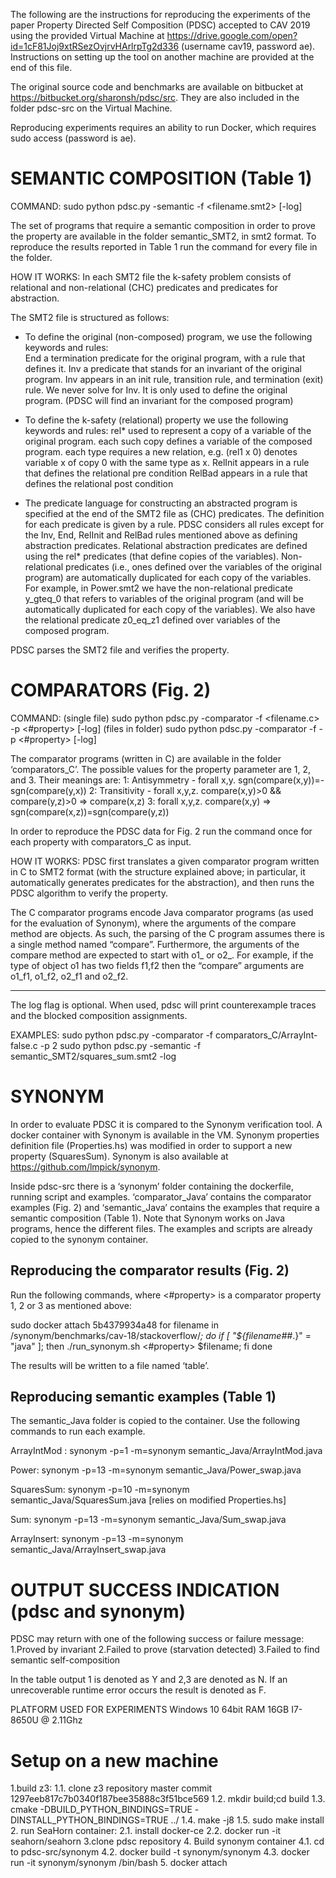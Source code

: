 The following are the instructions for reproducing the experiments of the paper Property Directed Self Composition (PDSC) accepted to CAV 2019 using the provided Virtual Machine at https://drive.google.com/open?id=1cF81Joj9xtRSezOvjrvHArlrpTg2d336 (username cav19, password ae). Instructions on setting up the tool on another machine are provided at the end of this file.

The original source code and benchmarks are available on bitbucket at https://bitbucket.org/sharonsh/pdsc/src. They are also included in the folder pdsc-src on the Virtual Machine.

Reproducing experiments requires an ability to run Docker, which requires sudo access (password is ae).

SEMANTIC COMPOSITION (Table 1)
============================
COMMAND: 
     sudo python pdsc.py -semantic -f <filename.smt2> [-log]

The set of programs that require a semantic composition in order to prove the property are available in the folder semantic_SMT2, in smt2 format.
To reproduce the results reported in Table 1 run the command for every file in the folder.

HOW IT WORKS:
In each SMT2 file the k-safety problem consists of relational and non-relational (CHC) predicates and predicates for abstraction. 

The SMT2 file is structured as follows:
 
- To define the original (non-composed) program, we use the following keywords and rules:    
	End     a termination predicate for the original program, with a rule that defines it.
	Inv     a predicate that stands for an invariant of the original program. 
			Inv appears in an init rule, transition rule, and termination (exit) rule. 
			We never solve for Inv. It is only used to define the original program. 
			(PDSC will find an invariant for the composed program)
 
- To define the k-safety (relational) property we use the following keywords and rules:
    rel*        used to represent a copy of a variable of the original program.
                each such copy defines a variable of the composed program.
                each type requires a new relation, 
                e.g. (rel1 x 0) denotes variable x of copy 0 with the same type as x.
    RelInit     appears in a rule that defines the relational pre condition
    RelBad      appears in a rule that defines the relational post condition
 
- The predicate language for constructing an abstracted program is specified at the end of the SMT2 file as (CHC) predicates. The definition for each predicate is given by a rule. PDSC considers all rules except for the Inv, End, RelInit and RelBad rules mentioned above as defining abstraction predicates. Relational abstraction predicates are defined using the rel* predicates (that define copies of the variables). Non-relational predicates (i.e., ones defined over the variables of the original program) are automatically duplicated for each copy of the variables. 
For example, in Power.smt2 we have the non-relational predicate y_gteq_0 that refers to variables of the original program (and will be automatically duplicated for each copy of the variables). We also have the relational predicate z0_eq_z1 defined over variables of the composed program.
 
PDSC parses the SMT2 file and verifies the property. 


COMPARATORS (Fig. 2)
===================

COMMAND: 
     (single file) sudo python pdsc.py -comparator -f <filename.c> -p <#property> [-log]
 (files in folder) sudo python pdsc.py -comparator -f <folder> -p <#property> [-log]

The comparator programs (written in C) are available in the folder ‘comparators_C’.
The possible values for the property parameter are 1, 2, and 3. Their meanings are:
1: Antisymmetry - forall x,y. sgn(compare(x,y))=-sgn(compare(y,x))
2: Transitivity - forall x,y,z. compare(x,y)>0 && compare(y,z)>0 => compare(x,z)
3: forall x,y,z. compare(x,y) => sgn(compare(x,z))=sgn(compare(y,z))

In order to reproduce the PDSC data for Fig. 2 run the command once for each property with comparators_C as input.

HOW IT WORKS:
PDSC first translates a given comparator program written in C to SMT2 format (with the structure explained above; in particular, it automatically generates predicates for the abstraction), and then runs the PDSC algorithm to verify the property.

The C comparator programs encode Java comparator programs (as used for the evaluation of Synonym), where the arguments of the compare method are objects.
As such, the parsing of the C program assumes there is a single method named “compare”.
Furthermore, the arguments of the compare method are expected to start with o1_ or o2_. 
For example, if the type of object o1 has two fields f1,f2 then the “compare” arguments are o1_f1, o1_f2, o2_f1 and o2_f2.


-------------------------------------------------------
The log flag is optional. When used, pdsc will print counterexample traces and the blocked composition assignments.

EXAMPLES:
sudo python pdsc.py  -comparator -f comparators_C/ArrayInt-false.c -p 2
sudo python pdsc.py -semantic -f semantic_SMT2/squares_sum.smt2 -log


SYNONYM
======== 
In order to evaluate PDSC it is compared to the Synonym verification tool. A docker container with Synonym is available in the VM. Synonym properties definition file (Properties.hs) was modified in order to support a new property (SquaresSum). Synonym is also available at https://github.com/lmpick/synonym.

Inside pdsc-src there is a ‘synonym’ folder containing the dockerfile, running script and examples. ‘comparator_Java’ contains the comparator examples (Fig. 2) and ‘semantic_Java’ contains the examples that require a semantic composition (Table 1). Note that Synonym works on Java programs, hence the different files. The examples and scripts are already copied to the synonym container.

Reproducing the comparator results (Fig. 2) 
----------------------------------------------------------
Run the following commands, where <#property> is a comparator property 1, 2 or 3 as mentioned above:

sudo docker attach 5b4379934a48
for filename in /synonym/benchmarks/cav-18/stackoverflow/*; do if [ "${filename##*.}" = "java" ]; then ./run_synonym.sh <#property> $filename; fi done

The results will be written to a file named ‘table’.

Reproducing semantic examples (Table 1)
--------------------------------------------------------
The semantic_Java folder is copied to the container. Use the following commands to run each example.

ArrayIntMod :
synonym -p=1 -m=synonym semantic_Java/ArrayIntMod.java

Power:
synonym -p=13 -m=synonym semantic_Java/Power_swap.java

SquaresSum:
synonym -p=10 -m=synonym semantic_Java/SquaresSum.java
[relies on modified Properties.hs]

Sum:
synonym -p=13 -m=synonym semantic_Java/Sum_swap.java

ArrayInsert:
synonym -p=13 -m=synonym semantic_Java/ArrayInsert_swap.java

OUTPUT SUCCESS INDICATION (pdsc and synonym)
==========================
PDSC may return with one of the following success or failure message:
1.Proved by invariant
2.Failed to prove (starvation detected)
3.Failed to find semantic self-composition

In the table output 1 is denoted as Y and 2,3 are denoted as N. If an unrecoverable runtime error occurs the result is denoted as F.

PLATFORM USED FOR EXPERIMENTS
Windows 10 64bit
RAM 16GB
I7-8650U @ 2.11Ghz

Setup on a new machine
==================
1.build z3:
1.1. clone z3 repository master commit 1297eeb817c7b0340f187bee35888c3f51bce569
1.2. mkdir build;cd build
1.3. cmake -DBUILD_PYTHON_BINDINGS=TRUE -DINSTALL_PYTHON_BINDINGS=TRUE ../
1.4. make -j8
1.5. sudo make install
2. run SeaHorn container:
2.1. install docker-ce
2.2. docker run -it seahorn/seahorn
3.clone pdsc repository
4. Build synonym container
4.1. cd to pdsc-src/synonym 
4.2. docker build -t synonym/synonym
4.3. docker run -it synonym/synonym /bin/bash
5. docker attach <synonym container id>

